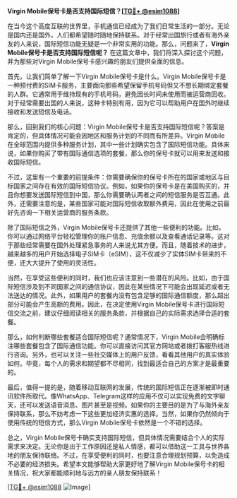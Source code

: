 **Virgin Mobile保号卡是否支持国际短信？[[TG💪+ @esim1088](https://t.me/s/esim1088)]**

在当今这个高度互联的世界里，手机通信已经成为了我们日常生活的一部分。无论是国内还是国外，人们都希望随时随地保持联系。对于经常出国旅行或者有海外亲友的人来说，国际短信功能无疑是一个非常实用的功能。那么，问题来了，**Virgin Mobile保号卡是否支持国际短信呢？** 在这篇文章中，我们将深入探讨这个问题，并为那些对Virgin Mobile保号卡感兴趣的朋友们提供全面的信息。

首先，让我们简单了解一下Virgin Mobile保号卡是什么。Virgin Mobile保号卡是一种预付费的SIM卡服务，主要面向那些希望保留手机号码但又不想长期绑定套餐的人群。它通常用于维持现有的手机号码，避免因长时间未使用而被运营商回收。对于经常需要出国的人来说，这种卡特别有用，因为它可以帮助用户在国外时继续接收和发送短信及电话。

那么，回到我们的核心问题：Virgin Mobile保号卡是否支持国际短信呢？答案是肯定的，但具体情况可能会因地区和服务计划的不同而有所差异。Virgin Mobile在全球范围内提供多种服务计划，其中一些计划确实包含了国际短信功能。具体来说，如果你购买了带有国际通信选项的套餐，那么你的保号卡就可以用来发送和接收国际短信。

不过，这里有一个重要的前提条件：你需要确保你的保号卡所在的国家或地区与目标国家之间存在有效的国际短信协议。例如，如果你的保号卡是在美国购买的，并且你想要发送国际短信到中国，那么你需要确认两者之间的短信服务是否互通。此外，还需要注意的是，某些国家可能对国际短信收取额外费用，因此在使用之前最好先咨询一下相关运营商的服务条款。

除了国际短信之外，Virgin Mobile保号卡还提供了其他一些便利的功能。比如，你可以通过网络平台轻松管理你的账户信息、充值余额以及查看通话记录等。这对于那些经常需要在国外处理紧急事务的人来说尤其方便。而且，随着技术的进步，越来越多的用户开始选择电子SIM卡（eSIM），这不仅减少了实体SIM卡带来的不便，还大大提升了使用的灵活性。

当然，在享受这些便利的同时，我们也应该注意到一些潜在的风险。比如，由于国际短信涉及到不同国家之间的通信协议，因此在某些情况下可能会出现延迟或者无法送达的情况。此外，如果用户的套餐内没有包含足够的国际通信额度，那么超出部分可能会产生高额的费用。因此，在决定使用Virgin Mobile保号卡进行国际短信交流之前，建议仔细阅读相关的服务条款，并根据自己的实际需求选择合适的套餐。

那么，如何判断哪些套餐适合国际短信呢？通常情况下，Virgin Mobile会明确标注哪些套餐包含了国际通信功能。你可以直接访问其官方网站或者拨打客服热线进行咨询。另外，也可以关注一些社交媒体上的用户反馈，看看其他用户的真实体验如何。毕竟，每个人的需求和期望都不尽相同，找到最适合自己的方案才是最重要的。

最后，值得一提的是，随着移动互联网的发展，传统的国际短信正在逐渐被即时通讯软件所取代。像WhatsApp、Telegram这样的应用不仅可以实现免费的文字聊天，还可以发送语音消息、图片甚至是视频。如果你的主要目的是为了与海外亲友保持联系，那么不妨考虑一下这些更加经济实惠的选择。当然，如果你仍然倾向于使用传统的短信方式，那么Virgin Mobile保号卡依然是一个不错的选择。

总之，Virgin Mobile保号卡确实支持国际短信，但具体情况需要结合个人的实际需求来决定。无论你是出于工作原因还是私人情感，都可以借助这一工具与世界各地的朋友保持联络。不过，在享受便利的同时，也要注意合理规划预算，以免造成不必要的经济损失。希望本文能够帮助大家更好地了解Virgin Mobile保号卡的相关情况，祝大家都能顺利地与远方的亲人朋友保持联系！

[[TG💪+ @esim1088](https://t.me/s/esim1088) ![Image](https://i.postimg.cc/4NQfJmqS/Snipaste-2025-05-13-00-14-12.png)]